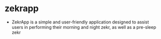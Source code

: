 # zekrapp
- ZekrApp is a simple and user-friendly application designed to assist users in performing their morning and night zekr, as well as a pre-sleep zekr
